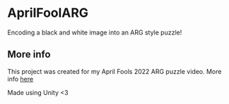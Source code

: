 # AprilFoolARG
Encoding a black and white image into an ARG style puzzle!

## More info
This project was created for my April Fools 2022 ARG puzzle video. More info [here](https://www.youtube.com/watch?v=dhTBqUA0sUc)

Made using Unity <3
